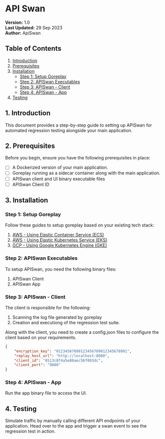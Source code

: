 # API Swan

**Version:** 1.0  
**Last Updated:** 29 Sep 2023  
**Author:** ApiSwan

## Table of Contents

1. [Introduction](#1-introduction)
2. [Prerequisites](#2-prerequisites)
3. [Installation](#3-installation)
   - [Step 1: Setup Goreplay](#step-1-setup-goreplay)
   - [Step 2: APISwan Executables](#step-2-apiswan-executables)
   - [Step 3: APISwan - Client](#step-3-apiswan---client)
   - [Step 4: APISwan - App](#step-4-apiswan---app)
4. [Testing](#4-testing)

## 1. Introduction

This document provides a step-by-step guide to setting up APISwan for automated regression testing alongside your main application.

## 2. Prerequisites

Before you begin, ensure you have the following prerequisites in place:

- [ ] A Dockerized version of your main application.
- [ ] Goreplay running as a sidecar container along with the main application.
- [ ] APISwan client and UI binary executable files
- [ ] APISwan Client ID

## 3. Installation
### Step 1: Setup Goreplay
Follow these guides to setup goreplay based on your existing tech stack:
1. [AWS - Using Elastic Container Service (ECS)](goreplay-ecs.md)
2. [AWS - Using Elastic Kubernetes Service (EKS)](goreplay-eks.md)
3. [GCP - Using Google Kubernetes Engine (GKE)](goreplay-gke.md)

### Step 2: APISwan Executables
To setup APISwan, you need the following binary files:
1. APISwan Client
2. APISwan App

### Step 3: APISwan - Client
The client is responsible for the following:
1. Scanning the log file generated by goreplay
2. Creation and executiong of the regression test suite.

Along with the client, you need to create a config.json files to configure the client based on your requirements.
```json
{
    "encryption_key": "01234567890123456789012345678901",
    "replay_host_url": "http://localhost:8080",
    "client_id": "6513c8f4a5e88aec56f093dc",
    "client_port": "9080"
}
```

### Step 4: APISwan - App
Run the app binary file to access the UI.


## 4. Testing

Simulate traffic by manually calling different API endpoints of your application. Head over to the app and trigger a swan event to see the regression test in action.
